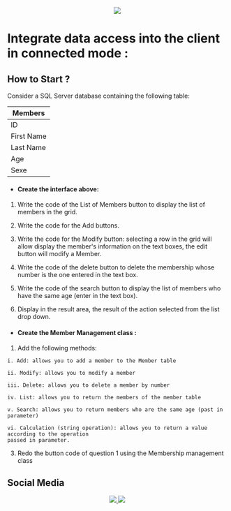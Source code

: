 <p align="center"> <img src="https://upload.wikimedia.org/wikipedia/commons/thumb/0/0d/C_Sharp_wordmark.svg/1200px-C_Sharp_wordmark.svg.png">

# Integrate data access into the client in connected mode :

## How to Start ?

Consider a SQL Server database containing the following table:

| Members    |
|----------  |
| ID         |
| First Name |
| Last Name  |
| Age        |
| Sexe       |

- #### Create the interface above:

1. Write the code of the List of Members button to display the list of members
in the grid.

2. Write the code for the Add buttons.

3. Write the code for the Modify button: selecting a row in the grid will allow
display the member's information on the text boxes, the edit button
will modify a Member.

4. Write the code of the delete button to delete the membership whose number is
the one entered in the text box.

5. Write the code of the search button to display the list of members who have the
same age (enter in the text box).

6. Display in the result area, the result of the action selected from the list
drop down.

- #### Create the Member Management class :

1. Add the following methods:
```
i. Add: allows you to add a member to the Member table

ii. Modify: allows you to modify a member

iii. Delete: allows you to delete a member by number

iv. List: allows you to return the members of the member table

v. Search: allows you to return members who are the same age (past in parameter)

vi. Calculation (string operation): allows you to return a value according to the operation
passed in parameter.
```
3. Redo the button code of question 1 using the Membership management class

<h2>Social Media</h2>

<p align="center">
	<a href="https://www.instagram.com/froggy__19/">
  <code><img src="https://img.shields.io/badge/Froggy__19%20-%23E4405F.svg?&style=for-the-badge&logo=Instagram&logoColor=white"/></code>
		</a>
	<a href="https://twitter.com/THyasser1">
  <code><img src="https://img.shields.io/badge/THyasser1%20-%231DA1F2.svg?&style=for-the-badge&logo=Twitter&logoColor=white"/></code>
  </a>

</p>
